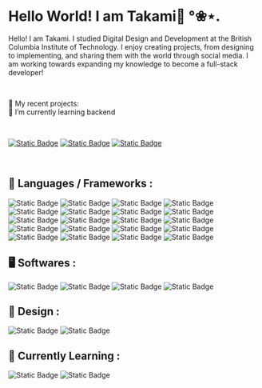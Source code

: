 <h1>Hello World! I am Takami🌙 °❀⋆.</h1>

Hello! I am Takami. I studied Digital Design and Development at the British Columbia Institute of Technology. I enjoy creating projects, from designing to implementing, and sharing them with the world through social media. I am working towards expanding my knowledge to become a full-stack developer!


<br />

  🌷 My recent projects: <br />
  🌵 I’m currently learning backend

<br />

[![Static Badge](https://img.shields.io/badge/linkedin-230077B5?style=for-the-badge&logo=linkedin&logoColor=white&labelColor=%20&color=3375B0)](https://www.linkedin.com/in/takamiinagaki/)
[![Static Badge](https://img.shields.io/badge/instagram-white?style=for-the-badge&logo=white&logoColor=white&labelColor=white&color=FFBFBF&cacheSeconds=white)](https://www.instagram.com/happy.luuna7)
[![Static Badge](https://img.shields.io/badge/Portfolio-white?style=for-the-badge&logo=white&logoColor=white&labelColor=white&color=F1A93B&cacheSeconds=white)](https://takamiinagaki.com/)

<br/>


 ## 🔨 Languages / Frameworks : 
![Static Badge](https://img.shields.io/badge/Next-black?style=flat-square&logo=nextdotjs&color=black)
![Static Badge](https://img.shields.io/badge/React-black?style=flat-square&logo=react)
![Static Badge](https://img.shields.io/badge/HTML-FF6D1B?style=flat-square&logo=html5&logoColor=white&color=FF6D1B)
![Static Badge](https://img.shields.io/badge/CSS-515151?style=flat-square&logo=css3&logoColor=white&color=3964E8)
![Static Badge](https://img.shields.io/badge/Javascript-FFD43D?style=flat-square&logo=nextdotjs&logoColor=black&labelColor=FFD43D)
![Static Badge](https://img.shields.io/badge/Typescript-black?style=flat-square&logo=typescript&logoColor=white&color=3078C6)
![Static Badge](https://img.shields.io/badge/Expo-black?style=flat-square&logo=expo&logoColor=white&color=black)
![Static Badge](https://img.shields.io/badge/WordPress-515151?style=flat-square&logo=wordpress&logoColor=white&color=515151)
![Static Badge](https://img.shields.io/badge/jQuery-515151?style=flat-square&logo=jquery&logoColor=white&color=2D66A7)
![Static Badge](https://img.shields.io/badge/Cypress-515151?style=flat-square&logo=cypress&logoColor=black&color=84D1AA)
![Static Badge](https://img.shields.io/badge/Boostrap-515151?style=flat-square&logo=bootstrap&logoColor=white&color=6F1CE8)
![Static Badge](https://img.shields.io/badge/Node.js-515151?style=flat-square&logo=Node.js&logoColor=white&color=97C33C)
![Static Badge](https://img.shields.io/badge/Express.js%20-%20515151?style=flat-square&logo=express&logoColor=white&color=393939)
![Static Badge](https://img.shields.io/badge/MongoDB-515151?style=flat-square&logo=mongodb&logoColor=white&color=2B664C)
![Static Badge](https://img.shields.io/badge/Firebase-515151?style=flat-square&logo=firebase&logoColor=F2A93E&color=FFFBF5)
![Static Badge](https://img.shields.io/badge/PostgreSQL-515151?style=flat-square&logo=postgresql&logoColor=white&color=3D608E)
![Static Badge](https://img.shields.io/badge/Passport.js%20-%20515151?style=flat-square&logo=passport&logoColor=50AEE2&color=black)
![Static Badge](https://img.shields.io/badge/Framer-%20515151?style=flat-square&logo=framer&logoColor=white&color=black)
![Static Badge](https://img.shields.io/badge/Postman-black?style=flat-square&logo=postman&logoColor=white&color=orange)
![Static Badge](https://img.shields.io/badge/Tailwindcss-white?style=flat-square&logo=tailwindcss&color=black)



## 🖥️ Softwares :
![Static Badge](https://img.shields.io/badge/GitHub-%20515151?style=flat-square&logo=github&logoColor=white&color=7762EE)
![Static Badge](https://img.shields.io/badge/VS%20Code-%20515151?style=flat-square&logo=visualstudiocode&logoColor=53A7E8&color=eeeeee)
![Static Badge](https://img.shields.io/badge/Vercel%20-%20515151?style=flat-square&logo=vercel&logoColor=white&color=black)
![Static Badge](https://img.shields.io/badge/Android%20Studio-%20515151?style=flat-square&logo=androidstudio&logoColor=white&color=507FE5)


## 🎨 Design :
![Static Badge](https://img.shields.io/badge/Adobe%20Creative%20Suite%20-%20515151?style=flat-square&logo=adobecreativecloud&logoColor=white&color=CA3833)
![Static Badge](https://img.shields.io/badge/Figma%20-%20515151?style=flat-square&logo=Figma&logoColor=black&color=F6C944)

## 🌿 Currently Learning :
![Static Badge](https://img.shields.io/badge/Python-%20515151?style=flat-square&logo=python&logoColor=456D99&color=F7F7F7)
![Static Badge](https://img.shields.io/badge/Angular-white?style=flat-square&logo=angular&color=CB2B39)






